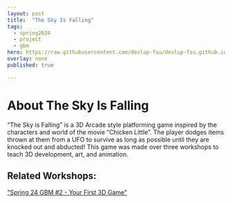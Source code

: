 ```yaml
---
layout: post
title:  "The Sky Is Falling"
tags:
  - spring2024
  - project
  - gbm
hero: https://raw.githubusercontent.com/devlup-fsu/devlup-fsu.github.io/master/assets/img/welcome/hero.png
overlay: none
published: true

---
```


# About The Sky Is Falling

“The Sky is Falling” is a 3D Arcade style platforming game inspired by the characters and world of the movie “Chicken Little”. The player dodges items thrown at them from a UFO to survive as long as possible until they are knocked out and abducted! This game was made over three workshops to teach 3D development, art, and animation.

## Related Workshops:

["Spring 24 GBM #2 - Your First 3D Game"](https://fsu.devlup.org/posts/gbm-2-s24)